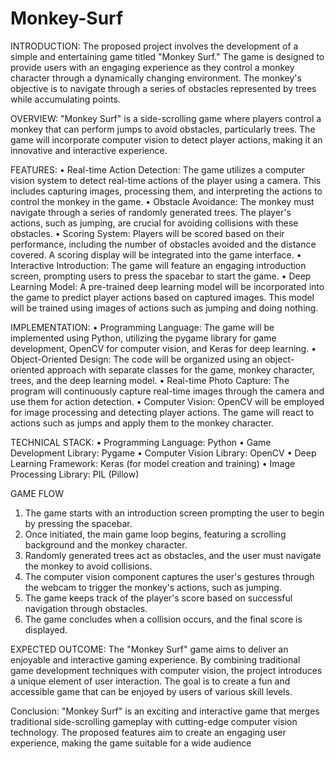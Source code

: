 # Monkey-Surf
INTRODUCTION:
The proposed project involves the development of a simple and entertaining game titled 
"Monkey Surf." The game is designed to provide users with an engaging experience as they 
control a monkey character through a dynamically changing environment. The monkey's 
objective is to navigate through a series of obstacles represented by trees while accumulating 
points.


OVERVIEW:
"Monkey Surf" is a side-scrolling game where players control a monkey that can perform jumps 
to avoid obstacles, particularly trees. The game will incorporate computer vision to detect 
player actions, making it an innovative and interactive experience.


FEATURES:
• Real-time Action Detection:
The game utilizes a computer vision system to detect real-time actions of the player using a 
camera. This includes capturing images, processing them, and interpreting the actions to 
control the monkey in the game.
• Obstacle Avoidance:
The monkey must navigate through a series of randomly generated trees. The player's actions, 
such as jumping, are crucial for avoiding collisions with these obstacles.
• Scoring System:
Players will be scored based on their performance, including the number of obstacles avoided 
and the distance covered. A scoring display will be integrated into the game interface.
• Interactive Introduction:
The game will feature an engaging introduction screen, prompting users to press the spacebar 
to start the game.
• Deep Learning Model:
A pre-trained deep learning model will be incorporated into the game to predict player actions 
based on captured images. This model will be trained using images of actions such as jumping 
and doing nothing.


IMPLEMENTATION:
• Programming Language:
The game will be implemented using Python, utilizing the pygame library for game 
development, OpenCV for computer vision, and Keras for deep learning.
• Object-Oriented Design:
The code will be organized using an object-oriented approach with separate classes for the 
game, monkey character, trees, and the deep learning model.
• Real-time Photo Capture:
The program will continuously capture real-time images through the camera and use them for 
action detection.
• Computer Vision:
OpenCV will be employed for image processing and detecting player actions. The game will 
react to actions such as jumps and apply them to the monkey character.


TECHNICAL STACK:
• Programming Language: Python
• Game Development Library: Pygame
• Computer Vision Library: OpenCV
• Deep Learning Framework: Keras (for model creation and training)
• Image Processing Library: PIL (Pillow)


GAME FLOW
1. The game starts with an introduction screen prompting the user to begin by pressing the 
spacebar.
2. Once initiated, the main game loop begins, featuring a scrolling background and the 
monkey character.
3. Randomly generated trees act as obstacles, and the user must navigate the monkey to 
avoid collisions.
4. The computer vision component captures the user's gestures through the webcam to 
trigger the monkey's actions, such as jumping.
5. The game keeps track of the player's score based on successful navigation through 
obstacles.
6. The game concludes when a collision occurs, and the final score is displayed.


EXPECTED OUTCOME:
The "Monkey Surf" game aims to deliver an enjoyable and interactive gaming experience. By 
combining traditional game development techniques with computer vision, the project 
introduces a unique element of user interaction. The goal is to create a fun and accessible game 
that can be enjoyed by users of various skill levels.


Conclusion:
"Monkey Surf" is an exciting and interactive game that merges traditional side-scrolling 
gameplay with cutting-edge computer vision technology. The proposed features aim to create 
an engaging user experience, making the game suitable for a wide audience
